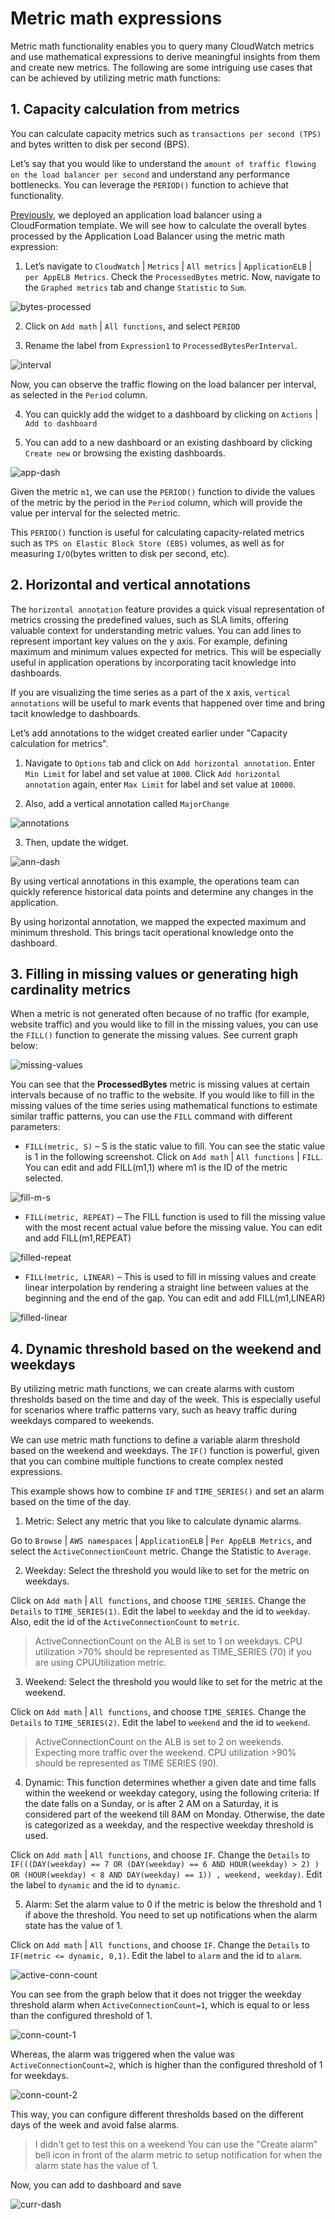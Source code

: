 # Metric math expressions

Metric math functionality enables you to query many CloudWatch metrics and use mathematical expressions to derive meaningful insights from them and create new metrics. The following are some intriguing use cases that can be achieved by utilizing metric math functions:

## 1. Capacity calculation from metrics

You can calculate capacity metrics such as `transactions per second (TPS)` and bytes written to disk per second (BPS).

Let’s say that you would like to understand the `amount of traffic flowing on the load balancer per second` and understand any performance bottlenecks. You can leverage the `PERIOD()` function to achieve that functionality.

[Previously](/journals/cloudwatch-metrics-explorer.md), we deployed an application load balancer using a CloudFormation template. We will see how to calculate the overall bytes processed by the Application Load Balancer using the metric math expression:

1. Let’s navigate to `CloudWatch` | `Metrics` | `All metrics` | `ApplicationELB` | `per AppELB Metrics`. Check the `ProcessedBytes` metric. Now, navigate to the `Graphed metrics` tab and change `Statistic` to `Sum`.

![bytes-processed](/imgs/bytes-processed.png)

2. Click on `Add math` | `All functions`, and select `PERIOD`

3. Rename the label from `Expression1` to `ProcessedBytesPerInterval`.

![interval](/imgs/interval.png)

Now, you can observe the traffic flowing on the load balancer per interval, as selected in the `Period` column.

4. You can quickly add the widget to a dashboard by clicking on `Actions` | `Add to dashboard`

5. You can add to a new dashboard or an existing dashboard by clicking `Create new` or browsing the existing dashboards.

![app-dash](/imgs/app-dash.png)

Given the metric `m1`, we can use the `PERIOD()` function to divide the values of the metric by the period in the `Period` column, which will provide the value per interval for the selected metric.

This `PERIOD()` function is useful for calculating capacity-related metrics such as `TPS on Elastic Block Store (EBS)` volumes, as well as for measuring `I/O`(bytes written to disk per second, etc).

## 2. Horizontal and vertical annotations

The `horizontal annotation` feature provides a quick visual representation of metrics crossing the predefined values, such as SLA limits, offering valuable context for understanding metric values. You can add lines to represent important key values on the y axis. For example, defining maximum and minimum values expected for metrics. This will be especially useful in application operations by incorporating tacit knowledge into dashboards.

If you are visualizing the time series as a part of the x axis, `vertical annotations` will be useful to mark events that happened over time and bring tacit knowledge to dashboards. 

Let’s add annotations to the widget created earlier under "Capacity calculation for metrics".

1. Navigate to `Options` tab and click on `Add horizontal annotation`. Enter `Min Limit` for label and set value at `1000`. Click `Add horizontal annotation` again, enter `Max Limit` for label and set value at `10000`.

2. Also, add a vertical annotation called `MajorChange`

![annotations](/imgs/annotations.png)

3. Then, update the widget.

![ann-dash](/imgs/ann-dash.png)

By using vertical annotations in this example, the operations team can quickly reference historical data points and determine any changes in the application. 

By using horizontal annotation, we mapped the expected maximum and minimum threshold. This brings tacit operational knowledge onto the dashboard.

## 3. Filling in missing values or generating high cardinality metrics

When a metric is not generated often because of no traffic (for example, website traffic) and you would like to fill in the missing values, you can use the `FILL()` function to generate the missing values. See current graph below:

![missing-values](/imgs/missing-values.png)

You can see that the **ProcessedBytes** metric is missing values at certain intervals because of no traffic to the website. If you would like to fill in the missing values of the time series using mathematical functions to estimate similar traffic patterns, you can use the `FILL` command with different parameters:

- `FILL(metric, S)` – S is the static value to fill. You can see the static value is 1 in the following screenshot. Click on `Add math` | `All functions` | `FILL`. You can edit and add FILL(m1,1) where m1 is the ID of the metric selected.

![fill-m-s](/imgs/fill-m.png)

- `FILL(metric, REPEAT)` – The FILL function is used to fill the missing value with the most recent actual value before the missing value. You can edit and add FILL(m1,REPEAT)

![filled-repeat](/imgs/filled-repeat.png)

- `FILL(metric, LINEAR)` – This is used to fill in missing values and create linear interpolation by rendering a straight line between values at the beginning and the end of the gap. You can edit and add FILL(m1,LINEAR)

![filled-linear](/imgs/filled-linear.png)

## 4. Dynamic threshold based on the weekend and weekdays

By utilizing metric math functions, we can create alarms with custom thresholds based on the time and day of the week. This is especially useful for scenarios where traffic patterns vary, such as heavy traffic during weekdays compared to weekends.

We can use metric math functions to define a variable alarm threshold based on the weekend and weekdays. The `IF()` function is powerful, given that you can combine multiple functions to create complex nested expressions. 

This example shows how to combine `IF` and `TIME_SERIES()` and set an alarm based on the time of the day.

1. Metric: Select any metric that you like to calculate dynamic alarms. 

Go to `Browse` | `AWS namespaces` | `ApplicationELB` | `Per AppELB Metrics`, and select the `ActiveConnectionCount` metric. Change the Statistic to `Average`.

2. Weekday: Select the threshold you would like to set for the metric on weekdays. 

Click on `Add math` | `All functions`, and choose `TIME_SERIES`. Change the `Details` to `TIME_SERIES(1)`. Edit the label to `weekday` and the id to `weekday`. Also, edit the id of the `ActiveConnectionCount` to `metric`.

> ActiveConnectionCount on the ALB is set to 1 on weekdays.
> CPU utilization >70% should be represented as TIME_SERIES (70) if you are using CPUUtilization metric.

3. Weekend: Select the threshold you would like to set for the metric at the weekend. 

Click on `Add math` | `All functions`, and choose `TIME_SERIES`. Change the `Details` to `TIME_SERIES(2)`. Edit the label to `weekend` and the id to `weekend`.

> ActiveConnectionCount on the ALB is set to 2 on weekends.
> Expecting more traffic over the weekend. CPU utilization >90% should be represented as TIME SERIES (90).

4. Dynamic: This function determines whether a given date and time falls within the weekend or weekday category, using the following criteria: If the date falls on a Sunday, or is after 2 AM on a Saturday, it is considered part of the weekend till 8AM on Monday. Otherwise, the date is categorized as a weekday, and the respective weekday threshold is used.

Click on `Add math` | `All functions`, and choose `IF`. Change the `Details` to `IF(((DAY(weekday) == 7 OR (DAY(weekday) == 6 AND HOUR(weekday) > 2) ) OR (HOUR(weekday) < 8 AND DAY(weekday) == 1)) , weekend, weekday)`. Edit the label to `dynamic` and the id to `dynamic`.

5. Alarm: Set the alarm value to 0 if the metric is below the threshold and 1 if above the threshold. You need to set up notifications when the alarm state has the value of 1.

Click on `Add math` | `All functions`, and choose `IF`. Change the `Details` to `IF(metric <= dynamic, 0,1)`. Edit the label to `alarm` and the id to `alarm`.

![active-conn-count](/imgs/active-conn-count.png)

You can see from the graph below that it does not trigger the weekday threshold alarm when `ActiveConnectionCount=1`, which is equal to or less than the configured threshold of 1.

![conn-count-1](/imgs/conn-count-1.png)

Whereas, the alarm was triggered when the value was `ActiveConnectionCount=2`, which is higher than the configured threshold of 1 for weekdays.

![conn-count-2](/imgs/conn-count-2.png)

This way, you can configure different thresholds based on the different days of the week and avoid false alarms.

> I didn't get to test this on a weekend
> You can use the "Create alarm" bell icon in front of the alarm metric to setup notification for when the alarm state has the value of 1.

Now, you can add to dashboard and save

![curr-dash](/imgs/curr-dash.png)

